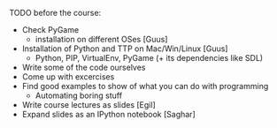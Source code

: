 TODO before the course:

 * Check PyGame
   * installation on different OSes [Guus]
 * Installation of Python and TTP on Mac/Win/Linux [Guus]
   * Python, PIP, VirtualEnv, PyGame (+ its dependencies like SDL)
 * Write some of the code ourselves
 * Come up with excercises
 * Find good examples to show of what you can do with programming
   * Automating boring stuff
 * Write course lectures as slides [Egil]
 * Expand slides as an IPython notebook [Saghar]

